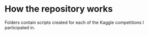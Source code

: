 # How the repository works

Folders contain scripts created for each of the Kaggle competitions I participated in.


